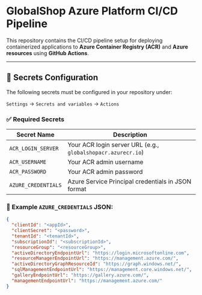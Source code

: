 # GlobalShop Azure Platform CI/CD Pipeline

This repository contains the CI/CD pipeline setup for deploying containerized applications to **Azure Container Registry (ACR)** and **Azure resources** using **GitHub Actions**.

---

## 🔐 Secrets Configuration

The following secrets must be configured in your repository under:

`Settings` → `Secrets and variables` → `Actions`

### ✅ Required Secrets

| Secret Name         | Description                                                           |
|---------------------|-----------------------------------------------------------------------|
| `ACR_LOGIN_SERVER`  | Your ACR login server URL (e.g., `globalshopacr.azurecr.io`)          |
| `ACR_USERNAME`      | Your ACR admin username                                               |
| `ACR_PASSWORD`      | Your ACR admin password                                               |
| `AZURE_CREDENTIALS` | Azure Service Principal credentials in JSON format                    |

### 📌 Example `AZURE_CREDENTIALS` JSON:

```json
{
  "clientId": "<appId>",
  "clientSecret": "<password>",
  "tenantId": "<tenantId>",
  "subscriptionId": "<subscriptionId>",
  "resourceGroup": "<resourceGroup>",
  "activeDirectoryEndpointUrl": "https://login.microsoftonline.com",
  "resourceManagerEndpointUrl": "https://management.azure.com/",
  "activeDirectoryGraphResourceId": "https://graph.windows.net/",
  "sqlManagementEndpointUrl": "https://management.core.windows.net/",
  "galleryEndpointUrl": "https://gallery.azure.com/",
  "managementEndpointUrl": "https://management.azure.com/"
}
